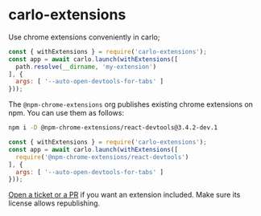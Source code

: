 # carlo-extensions

Use chrome extensions conveniently in carlo;

```js
const { withExtensions } = require('carlo-extensions');
const app = await carlo.launch(withExtensions([
  path.resolve(__dirname, 'my-extension')
], {
  args: [ '--auto-open-devtools-for-tabs' ]
}));
```

The `@npm-chrome-extensions` org publishes existing chrome extensions on npm. You can use them as follows:

```sh
npm i -D @npm-chrome-extensions/react-devtools@3.4.2-dev.1
```

```js
const { withExtensions } = require('carlo-extensions');
const app = await carlo.launch(withExtensions([
  require('@npm-chrome-extensions/react-devtools')
], {
  args: [ '--auto-open-devtools-for-tabs' ]
}));
```

[Open a ticket or a PR](https://github.com/janpot/npm-chrome-extensions/issues) if you want an extension included. Make sure its license allows republishing.

